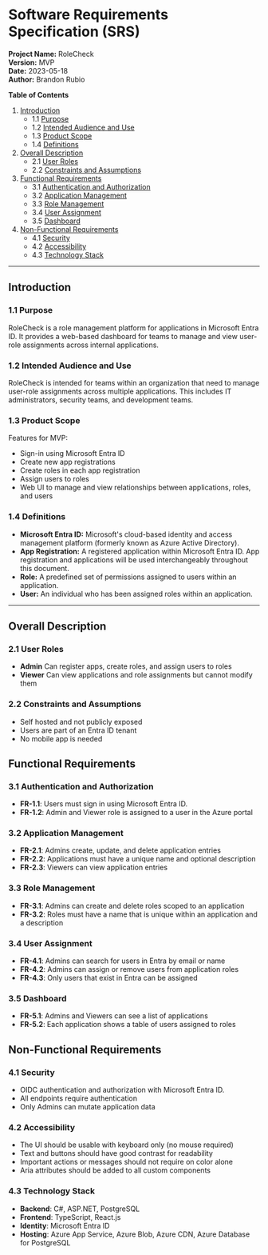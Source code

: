 # Software Requirements Specification (SRS)

**Project Name:** RoleCheck\
**Version:** MVP\
**Date:** 2023-05-18\
**Author:** Brandon Rubio

**Table of Contents**

1. [Introduction](#introduction)
   - 1.1 [Purpose](#1-1-purpose)
   - 1.2 [Intended Audience and Use](#1-2-intended-audience-and-use)
   - 1.3 [Product Scope](#1-3-product-scope)
   - 1.4 [Definitions](#1-4-definitions)
2. [Overall Description](#overall-description)
   - 2.1 [User Roles](#2-1-user-roles)
   - 2.2 [Constraints and Assumptions](#2-2-constraints-and-assumptions)
3. [Functional Requirements](#functional-requirements)
   - 3.1 [Authentication and Authorization](#3-1-authentication-and-authorization)
   - 3.2 [Application Management](#3-2-application-management)
   - 3.3 [Role Management](#3-3-role-management)
   - 3.4 [User Assignment](#3-4-user-assignment)
   - 3.5 [Dashboard](#3-5-dashboard)
4. [Non-Functional Requirements](#non-functional-requirements)
   - 4.1 [Security](#4-1-security)
   - 4.2 [Accessibility](#4-2-accessibility)
   - 4.3 [Technology Stack](#4-3-technology-stack)
---

## Introduction <a id="introduction"></a>

### 1.1 Purpose <a id="1-1-purpose"></a>
RoleCheck is a role management platform for applications in Microsoft Entra ID. It provides a web-based dashboard for teams to manage and view user-role assignments across internal applications.

### 1.2 Intended Audience and Use <a id="1-2-intended-audience-and-use"></a>
RoleCheck is intended for teams within an organization that need to manage user-role assignments across multiple applications. This includes IT administrators, security teams, and development teams.

### 1.3 Product Scope <a id="1-3-product-scope"></a>
Features for MVP:
- Sign-in using Microsoft Entra ID
- Create new app registrations
- Create roles in each app registration
- Assign users to roles
- Web UI to manage and view relationships between applications, roles, and users

### 1.4 Definitions <a id="1-4-definitions"></a>
- **Microsoft Entra ID:** Microsoft's cloud-based identity and access management platform (formerly known as Azure Active Directory).
- **App Registration:** A registered application within Microsoft Entra ID. App registration and applications will be used interchangeably throughout this document.
- **Role:** A predefined set of permissions assigned to users within an application.
- **User:** An individual who has been assigned roles within an application.

---

## Overall Description <a id="overall-description"></a>

### 2.1 User Roles <a id="2-1-user-roles"></a>
- **Admin** Can register apps, create roles, and assign users to roles
- **Viewer** Can view applications and role assignments but cannot modify them

### 2.2 Constraints and Assumptions <a id="2-2-constraints-and-assumptions"></a>
- Self hosted and not publicly exposed
- Users are part of an Entra ID tenant
- No mobile app is needed

## Functional Requirements <a id="functional-requirements"></a>

### 3.1 Authentication and Authorization <a id="3-1-authentication-and-authorization"></a>
- **FR-1.1**: Users must sign in using Microsoft Entra ID.
- **FR-1.2**: Admin and Viewer role is assigned to a user in the Azure portal

### 3.2 Application Management <a id="3-2-application-management"></a>
- **FR-2.1**: Admins create, update, and delete application entries
- **FR-2.2**: Applications must have a unique name and optional description
- **FR-2.3**: Viewers can view application entries

### 3.3 Role Management <a id="3-3-role-management"></a>
- **FR-3.1**: Admins can create and delete roles scoped to an application
- **FR-3.2**: Roles must have a name that is unique within an application and a description

### 3.4 User Assignment <a id="3-4-user-assignment"></a>
- **FR-4.1**: Admins can search for users in Entra by email or name
- **FR-4.2**: Admins can assign or remove users from application roles
- **FR-4.3**: Only users that exist in Entra can be assigned

### 3.5 Dashboard <a id="3-5-dashboard"></a>
- **FR-5.1**: Admins and Viewers can see a list of applications
- **FR-5.2**: Each application shows a table of users assigned to roles

## Non-Functional Requirements <a id="non-functional-requirements"></a>

### 4.1 Security <a id="4-1-security"></a>
- OIDC authentication and authorization with Microsoft Entra ID.
- All endpoints require authentication
- Only Admins can mutate application data

### 4.2 Accessibility <a id="4-2-accessibility"></a>
- The UI should be usable with keyboard only (no mouse required)
- Text and buttons should have good contrast for readability
- Important actions or messages should not require on color alone
- Aria attributes should be added to all custom components

### 4.3 Technology Stack <a id="4-3-technology-stack"></a>
- **Backend**: C#, ASP.NET, PostgreSQL
- **Frontend**: TypeScript, React.js
- **Identity**: Microsoft Entra ID
- **Hosting**: Azure App Service, Azure Blob, Azure CDN, Azure Database for PostgreSQL
